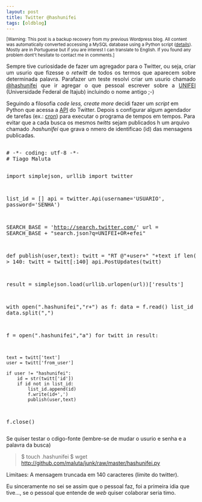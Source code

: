 ```yaml
---
layout: post
title: Twitter @hashunifei
tags: [oldblog]
---
```


<small>[Warning: This post is a backup recovery from my previous Wordpress blog. All content was automatically converted accessing a MySQL database using a Python script (<a href="http://maluta.github.io/blog/convert-wordpress-to-jekyll/">details</a>). Mostly are in Portuguese but if you are interest I can translate to English. If you found any problem dont't hesitate to contact me in comments.]</small>



<p align="justify">
Sempre tive curiosidade de fazer um agregador para o Twitter, ou seja, criar um usurio que fizesse o <em>retwitt</em> de todos os termos que aparecem sobre determinada palavra. Parafazer um teste resolvi criar um usurio chamado <a href="http://www.twitter.com/hashunifei">@hashunifei</a> que ir agregar o que pessoal escrever sobre a <a href="http://www.unifei.edu.br">UNIFEI</a> (Universidade Federal de Itajub) incluindo o nome antigo ;-)

Seguindo a filosofia <em>code less, create more</em> decidi fazer um <em>script</em> em Python que acessa a <a href="http://apiwiki.twitter.com/">API</a> do Twitter. Depois s configurar algum agendador de tarefas (ex.: <a href="http://en.wikipedia.org/wiki/Cron">cron</a>) para executar o programa de tempos em tempos. Para evitar que a cada busca os mesmos <em>twitts</em> sejam publicados h um arquivo chamado <em>.hashunifei</em> que grava o nmero de identificao (id) das mensagens publicadas. 
</p>
<pre lang="python"> 
# -*- coding: utf-8 -*-
# Tiago Maluta <maluta@unifei.edu.br> 

import simplejson, urllib
import twitter 

list_id = []
api = twitter.Api(username='USUARIO', password='SENHA')

SEARCH_BASE = 'http://search.twitter.com/'
url = SEARCH_BASE + "search.json?q=UNIFEI+OR+efei"

def publish(user,text):
	twitt = "RT @"+user+" "+text
	if len(twitt) > 140:
		twitt = twitt[:140]
	api.PostUpdates(twitt)

result = simplejson.load(urllib.urlopen(url))['results']

with open(".hashunifei","r+") as f:
    data = f.read()
    list_id = data.split(",") 

f = open(".hashunifei","a")
for twitt in result:

	text = twitt['text']
	user = twitt['from_user']
	
	if user != "hashunifei":
		id = str(twitt['id'])
		if id not in list_id:	
			list_id.append(id)
			f.write(id+',')
			publish(user,text)
f.close() 
</pre>

Se quiser testar o cdigo-fonte (lembre-se de mudar o usurio e senha e a palavra da busca)
<blockquote>
$ touch .hashunifei
$ wget <a href="http://github.com/maluta/junk/raw/master/hashunifei.py">http://github.com/maluta/junk/raw/master/hashunifei.py</a>
</blockquote>

Limitaes: A mensagem  truncada em 140 caracteres (limite do twitter). 

Eu sinceramente no sei se  assim que o pessoal faz, foi a primeira idia que tive..., se o pessoal que entende de <em>web</em> quiser colaborar seria timo.

